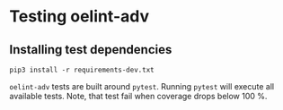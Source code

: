 # Testing oelint-adv

## Installing test dependencies

```shell
pip3 install -r requirements-dev.txt
```

`oelint-adv` tests are built around `pytest`. Running `pytest` will execute all available tests.
Note, that test fail when coverage drops below 100 %.
